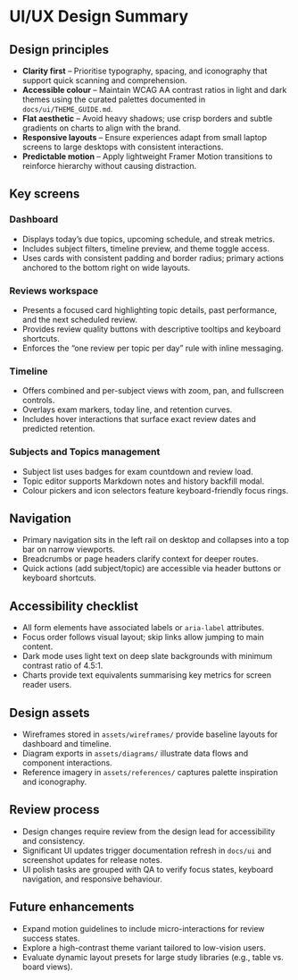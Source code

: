 # UI/UX Design Summary

## Design principles
- **Clarity first** – Prioritise typography, spacing, and iconography that support quick scanning and comprehension.
- **Accessible colour** – Maintain WCAG AA contrast ratios in light and dark themes using the curated palettes documented in `docs/ui/THEME_GUIDE.md`.
- **Flat aesthetic** – Avoid heavy shadows; use crisp borders and subtle gradients on charts to align with the brand.
- **Responsive layouts** – Ensure experiences adapt from small laptop screens to large desktops with consistent interactions.
- **Predictable motion** – Apply lightweight Framer Motion transitions to reinforce hierarchy without causing distraction.

## Key screens
### Dashboard
- Displays today’s due topics, upcoming schedule, and streak metrics.
- Includes subject filters, timeline preview, and theme toggle access.
- Uses cards with consistent padding and border radius; primary actions anchored to the bottom right on wide layouts.

### Reviews workspace
- Presents a focused card highlighting topic details, past performance, and the next scheduled review.
- Provides review quality buttons with descriptive tooltips and keyboard shortcuts.
- Enforces the “one review per topic per day” rule with inline messaging.

### Timeline
- Offers combined and per-subject views with zoom, pan, and fullscreen controls.
- Overlays exam markers, today line, and retention curves.
- Includes hover interactions that surface exact review dates and predicted retention.

### Subjects and Topics management
- Subject list uses badges for exam countdown and review load.
- Topic editor supports Markdown notes and history backfill modal.
- Colour pickers and icon selectors feature keyboard-friendly focus rings.

## Navigation
- Primary navigation sits in the left rail on desktop and collapses into a top bar on narrow viewports.
- Breadcrumbs or page headers clarify context for deeper routes.
- Quick actions (add subject/topic) are accessible via header buttons or keyboard shortcuts.

## Accessibility checklist
- All form elements have associated labels or `aria-label` attributes.
- Focus order follows visual layout; skip links allow jumping to main content.
- Dark mode uses light text on deep slate backgrounds with minimum contrast ratio of 4.5:1.
- Charts provide text equivalents summarising key metrics for screen reader users.

## Design assets
- Wireframes stored in `assets/wireframes/` provide baseline layouts for dashboard and timeline.
- Diagram exports in `assets/diagrams/` illustrate data flows and component interactions.
- Reference imagery in `assets/references/` captures palette inspiration and iconography.

## Review process
- Design changes require review from the design lead for accessibility and consistency.
- Significant UI updates trigger documentation refresh in `docs/ui` and screenshot updates for release notes.
- UI polish tasks are grouped with QA to verify focus states, keyboard navigation, and responsive behaviour.

## Future enhancements
- Expand motion guidelines to include micro-interactions for review success states.
- Explore a high-contrast theme variant tailored to low-vision users.
- Evaluate dynamic layout presets for large study libraries (e.g., table vs. board views).

